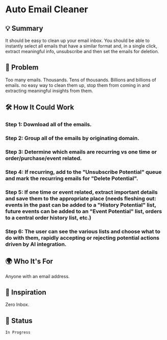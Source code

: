 # Auto Email Cleaner

## 💡 Summary
It should be easy to clean up your email inbox. You should be able to instantly select all emails that have a similar format and, in a single click, extract meaningful info, unsubscribe and then set the emails for deletion.

## 🎯 Problem
Too many emails. Thousands. Tens of thousands. Billions and billions of emails. no easy way to clean them up, stop them from coming in and extracting meaningful insights from them.

## 🛠️ How It Could Work
### Step 1: Download all of the emails.
### Step 2: Group all of the emails by originating domain.
### Step 3: Determine which emails are recurring vs one time or order/purchase/event related.
### Step 4: If recurring, add to the "Unsubscribe Potential" queue and mark the recurring emails for "Delete Potential".
### Step 5: If one time or event related, extract important details and save them to the appropriate place (needs fleshing out: events in the past can be added to a "History Potential" list, future events can be added to an "Event Potential" list, orders to a central order history list, etc.)
### Step 6: The user can see the various lists and choose what to do with them, rapidly accepting or rejecting potential actions driven by AI integration.

## 🌍 Who It's For
Anyone with an email address.

## 🔗 Inspiration
Zero Inbox.

## 📌 Status
`In Progress`